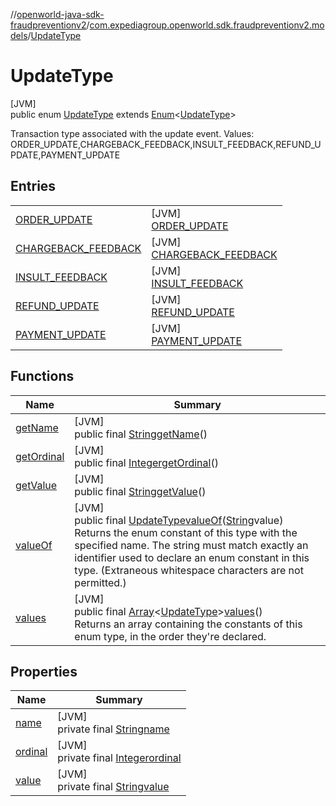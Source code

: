 //[openworld-java-sdk-fraudpreventionv2](../../../index.md)/[com.expediagroup.openworld.sdk.fraudpreventionv2.models](../index.md)/[UpdateType](index.md)

# UpdateType

[JVM]\
public enum [UpdateType](index.md) extends [Enum](https://docs.oracle.com/javase/8/docs/api/java/lang/Enum.html)&lt;[UpdateType](index.md)&gt;

Transaction type associated with the update event. Values: ORDER_UPDATE,CHARGEBACK_FEEDBACK,INSULT_FEEDBACK,REFUND_UPDATE,PAYMENT_UPDATE

## Entries

| | |
|---|---|
| [ORDER_UPDATE](-o-r-d-e-r_-u-p-d-a-t-e/index.md) | [JVM]<br>[ORDER_UPDATE](-o-r-d-e-r_-u-p-d-a-t-e/index.md) |
| [CHARGEBACK_FEEDBACK](-c-h-a-r-g-e-b-a-c-k_-f-e-e-d-b-a-c-k/index.md) | [JVM]<br>[CHARGEBACK_FEEDBACK](-c-h-a-r-g-e-b-a-c-k_-f-e-e-d-b-a-c-k/index.md) |
| [INSULT_FEEDBACK](-i-n-s-u-l-t_-f-e-e-d-b-a-c-k/index.md) | [JVM]<br>[INSULT_FEEDBACK](-i-n-s-u-l-t_-f-e-e-d-b-a-c-k/index.md) |
| [REFUND_UPDATE](-r-e-f-u-n-d_-u-p-d-a-t-e/index.md) | [JVM]<br>[REFUND_UPDATE](-r-e-f-u-n-d_-u-p-d-a-t-e/index.md) |
| [PAYMENT_UPDATE](-p-a-y-m-e-n-t_-u-p-d-a-t-e/index.md) | [JVM]<br>[PAYMENT_UPDATE](-p-a-y-m-e-n-t_-u-p-d-a-t-e/index.md) |

## Functions

| Name | Summary |
|---|---|
| [getName](index.md#-277879654%2FFunctions%2F-1883119931) | [JVM]<br>public final [String](https://docs.oracle.com/javase/8/docs/api/java/lang/String.html)[getName](index.md#-277879654%2FFunctions%2F-1883119931)() |
| [getOrdinal](index.md#1858503780%2FFunctions%2F-1883119931) | [JVM]<br>public final [Integer](https://docs.oracle.com/javase/8/docs/api/java/lang/Integer.html)[getOrdinal](index.md#1858503780%2FFunctions%2F-1883119931)() |
| [getValue](get-value.md) | [JVM]<br>public final [String](https://docs.oracle.com/javase/8/docs/api/java/lang/String.html)[getValue](get-value.md)() |
| [valueOf](value-of.md) | [JVM]<br>public final [UpdateType](index.md)[valueOf](value-of.md)([String](https://docs.oracle.com/javase/8/docs/api/java/lang/String.html)value)<br>Returns the enum constant of this type with the specified name. The string must match exactly an identifier used to declare an enum constant in this type. (Extraneous whitespace characters are not permitted.) |
| [values](values.md) | [JVM]<br>public final [Array](https://kotlinlang.org/api/latest/jvm/stdlib/kotlin/-array/index.html)&lt;[UpdateType](index.md)&gt;[values](values.md)()<br>Returns an array containing the constants of this enum type, in the order they're declared. |

## Properties

| Name | Summary |
|---|---|
| [name](../-verification-type/_3_-d-s/index.md#-372974862%2FProperties%2F-1883119931) | [JVM]<br>private final [String](https://docs.oracle.com/javase/8/docs/api/java/lang/String.html)[name](../-verification-type/_3_-d-s/index.md#-372974862%2FProperties%2F-1883119931) |
| [ordinal](../-verification-type/_3_-d-s/index.md#-739389684%2FProperties%2F-1883119931) | [JVM]<br>private final [Integer](https://docs.oracle.com/javase/8/docs/api/java/lang/Integer.html)[ordinal](../-verification-type/_3_-d-s/index.md#-739389684%2FProperties%2F-1883119931) |
| [value](-p-a-y-m-e-n-t_-u-p-d-a-t-e/index.md#1257184193%2FProperties%2F-1883119931) | [JVM]<br>private final [String](https://docs.oracle.com/javase/8/docs/api/java/lang/String.html)[value](-p-a-y-m-e-n-t_-u-p-d-a-t-e/index.md#1257184193%2FProperties%2F-1883119931) |
